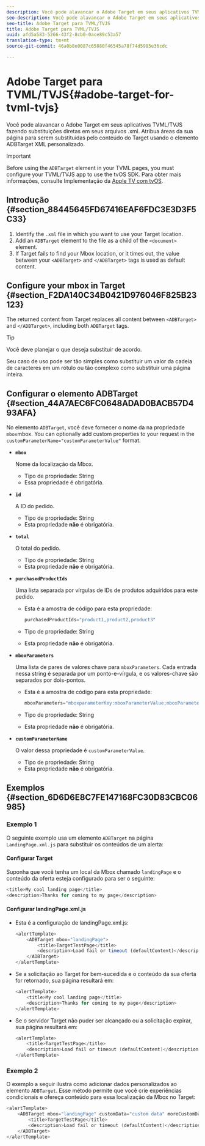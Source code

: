 ```yaml
---
description: Você pode alavancar o Adobe Target em seus aplicativos TVML/TVJS fazendo substituições diretas em seus arquivos .xml. Atribua áreas da sua página para serem substituídas pelo conteúdo do Target usando o elemento ADBTarget XML personalizado.
seo-description: Você pode alavancar o Adobe Target em seus aplicativos TVML/TVJS fazendo substituições diretas em seus arquivos .xml. Atribua áreas da sua página para serem substituídas pelo conteúdo do Target usando o elemento ADBTarget XML personalizado.
seo-title: Adobe Target para TVML/TVJS
title: Adobe Target para TVML/TVJS
uuid: afd5a583-5266-43f2-8cb0-0ace89c53a57
translation-type: tm+mt
source-git-commit: 46a0b8e0087c65880f46545a78f74d5985e36cdc

---
```



# Adobe Target para TVML/TVJS{#adobe-target-for-tvml-tvjs}

Você pode alavancar o Adobe Target em seus aplicativos TVML/TVJS fazendo substituições diretas em seus arquivos .xml. Atribua áreas da sua página para serem substituídas pelo conteúdo do Target usando o elemento ADBTarget XML personalizado.

>[!IMPORTANT]
>
>Before using the `ADBTarget` element in your TVML pages, you must configure your TVML/TVJS app to use the tvOS SDK. Para obter mais informações, consulte Implementação da [Apple TV com tvOS](/help/ios/apple-tv-implementation-tvos/apple-tv-implementation-tvos.md).

## Introdução {#section_88445645FD67416EAF6FDC3E3D3F5C33}

1. Identify the `.xml` file in which you want to use your Target location.
1. Add an `ADBTarget` element to the file as a child of the `<document>` element.
1. If Target fails to find your Mbox location, or it times out, the value between your `<ADBTarget>` and `</ADBTarget>` tags is used as default content.

## Configure your mbox in Target {#section_F2DA140C34B0421D976046F825B23123}

The returned content from Target replaces all content between `<ADBTarget>` and `</ADBTarget>`, including both `ADBTarget` tags.

>[!TIP]
>
>Você deve planejar o que deseja substituir de acordo.

Seu caso de uso pode ser tão simples como substituir um valor da cadeia de caracteres em um rótulo ou tão complexo como substituir uma página inteira.

## Configurar o elemento ADBTarget {#section_44A7AEC6FC0648ADAD0BACB57D493AFA}

No elemento `ADBTarget`, você deve fornecer o nome da na propriedade `mbox`mbox. You can optionally add custom properties to your request in the `customParameterName="customParameterValue"` format.

* **`mbox`**

   Nome da localização da Mbox.

   * Tipo de propriedade: String
   * Essa propriedade é obrigatória.

* **`id`**

   A ID do pedido.

   * Tipo de propriedade: String
   * Esta propriedade **não** é obrigatória.

* **`total`**

   O total do pedido.

   * Tipo de propriedade: String
   * Esta propriedade **não** é obrigatória.

* **`purchasedProductIds`**

   Uma lista separada por vírgulas de IDs de produtos adquiridos para este pedido.

   * Esta é a amostra de código para esta propriedade:


      ```objective-c
      purchasedProductIds="product1,product2,product3" 
      ```

   * Tipo de propriedade: String
   * Esta propriedade **não** é obrigatória.

* **`mboxParameters`**

   Uma lista de pares de valores chave para `mboxParameters`. Cada entrada nessa string é separada por um ponto-e-vírgula, e os valores-chave são separados por dois-pontos.

   * Esta é a amostra de código para esta propriedade:

      ```objective-c
      mboxParameters="mboxparameterKey:mboxParameterValue;mboxParameterKey1:mboxParameterValue1;mboxParameterKey2:mboxParameterValue2"
      ```

   * Tipo de propriedade: String
   * Esta propriedade **não** é obrigatória.

* **`customParameterName`**

   O valor dessa propriedade é `customParameterValue`.

   * Tipo de propriedade: String
   * Esta propriedade **não** é obrigatória.


## Exemplos {#section_6D6D6E8C7FE147168FC30D83CBC06985}

### Exemplo 1

O seguinte exemplo usa um elemento `ADBTarget` na página `LandingPage.xml.js` para substituir os conteúdos de um alerta:

#### Configurar Target

Suponha que você tenha um local da Mbox chamado `landingPage` e o conteúdo da oferta esteja configurado para ser o seguinte:

```objective-c
<title>My cool landing page</title> 
<description>Thanks for coming to my page</description> 
```

#### Configurar landingPage.xml.js

* Esta é a configuração de landingPage.xml.js:

   ```js
   <alertTemplate> 
       <ADBTarget mbox="landingPage">  
           <title>TargetTestPage</title> 
           <description>Load fail or timeout (defaultContent)</description> 
       </ADBTarget>  
   </alertTemplate> 
   ```

* Se a solicitação ao Target for bem-sucedida e o conteúdo da sua oferta for retornado, sua página resultará em:

   ```objective-c
   <alertTemplate> 
       <title>My cool landing page</title> 
       <description>Thanks for coming to my page</description> 
   </alertTemplate>
   ```

* Se o servidor Target não puder ser alcançado ou a solicitação expirar, sua página resultará em:

   ```objective-c
   <alertTemplate> 
       <title>TargetTestPage</title> 
       <description>Load fail or timeout (defaultContent)</description> 
   </alertTemplate>
   ```

### Exemplo 2

O exemplo a seguir ilustra como adicionar dados personalizados ao elemento `ADBTarget`. Esse método permite que você crie experiências condicionais e ofereça conteúdo para essa localização da Mbox no Target:

```objective-c
<alertTemplate> 
    <ADBTarget mbox="landingPage" customData="custom data" moreCustomData="more custom data"> 
        <title>TargetTestPage</title> 
        <description>Load fail or timeout (defaultContent)</description> 
    </ADBTarget>  
</alertTemplate>
```
